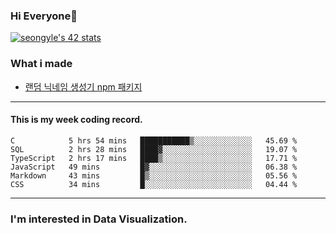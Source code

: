 ### Hi Everyone👋

[![seongyle's 42 stats](https://badge42.vercel.app/api/v2/cl260u6td000609l4p4inxynw/stats?cursusId=21&coalitionId=86)](https://github.com/JaeSeoKim/badge42)

### What i made

- [랜덤 닉네임 생성기 npm 패키지](https://www.npmjs.com/package/korean-random-names-generator)

---

#### This is my week coding record.

<!--START_SECTION:waka-->

```text
C            5 hrs 54 mins   ███████████▒░░░░░░░░░░░░░   45.69 %
SQL          2 hrs 28 mins   ████▓░░░░░░░░░░░░░░░░░░░░   19.07 %
TypeScript   2 hrs 17 mins   ████▒░░░░░░░░░░░░░░░░░░░░   17.71 %
JavaScript   49 mins         █▓░░░░░░░░░░░░░░░░░░░░░░░   06.38 %
Markdown     43 mins         █▒░░░░░░░░░░░░░░░░░░░░░░░   05.56 %
CSS          34 mins         █░░░░░░░░░░░░░░░░░░░░░░░░   04.44 %
```

<!--END_SECTION:waka-->
--- 

### I'm interested in Data Visualization.



<!--
**YeonSeong-Lee/YeonSeong-Lee** is a ✨ _special_ ✨ repository because its `README.md` (this file) appears on your GitHub profile.

Here are some ideas to get you started:

- 🔭 I’m currently working on ...
- 🌱 I’m currently learning ...
- 👯 I’m looking to collaborate on ...
- 🤔 I’m looking for help with ...
- 💬 Ask me about ...
- 📫 How to reach me: ...
- 😄 Pronouns: ...
- ⚡ Fun fact: ...
-->
